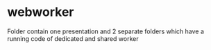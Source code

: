 # webworker
Folder contain one presentation and 2 separate folders which have a running code of dedicated and shared worker
